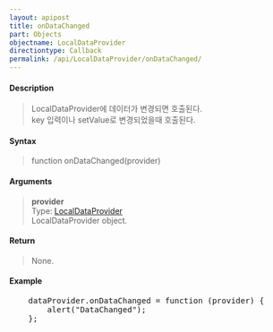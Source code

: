 ```yaml
---
layout: apipost
title: onDataChanged
part: Objects
objectname: LocalDataProvider
directiontype: Callback
permalink: /api/LocalDataProvider/onDataChanged/
---
```


#### Description

> LocalDataProvider에 데이터가 변경되면 호출된다.  
> key 입력이나 setValue로 변경되었을때 호출된다.  

#### Syntax

> function onDataChanged(provider)

#### Arguments

> **provider**  
> Type: [LocalDataProvider](/api/LocalDataProvider/)  
> LocalDataProvider object.  

#### Return

> None.

#### Example

<pre class="prettyprint">
    dataProvider.onDataChanged = function (provider) {
        alert("DataChanged");
    };
</pre>

